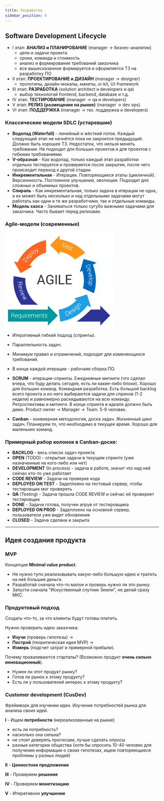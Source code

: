 ```yaml
---
title: Разработка
sidebar_position: 4
---
```


## Software Development Lifecycle

- I этап: **АНАЛИЗ и ПЛАНИРОВАНИЕ** (manager -> бизнес-аналитик)
  * цели и задачи проекта
  * сроки, команда и стоимость
  * анализ и формирование требований заказчика
  * все вышесказанное формируется и оформляется ТЗ на разработку ПО
- II этап: **ПРОЕКТИРОВАНИЕ и ДИЗАЙН**  (manager -> designer)
  * прототипы, дизайн-мокапы, макеты, ui-kit, UI-framework
- III этап: **РАЗРАБОТКА** (solution architect и developers и qa)
  * выбор технологий frontend, backend, database и т.д.
- IV этап: **ТЕСТИРОВАНИЕ** (manager -> qa и developers)
- V этап: **РЕЛИЗ (размещение на рынке)** (manager -> dev ops)
- VI этап: **ПОДДЕРЖКА** (manager -> тех. поддержка и developers)

### Классические модели SDLC (устаревшие)

- **Водопад (Waterfall)** - линейный и жёсткий поток. Каждый следующий этап не начнётся пока не закроется предыдущий. Должно быть хорошее ТЗ. Недостаток, что нельзя менять требования. Не подходит для больших проектов и для проектов с гибкими требованиями.
- **V-образная** - Как водопад, только каждый этап разработки отдельно тестируется и проверяется после закрытия, после чего происходит переход к другой стадии.
- **Инкрементальная** - Итерации. Повторяющиеся этапы (цикличной). Версионность. Постоянное улучшения, эволюция. Подходит для сложных и объемных проектов.
- **Спираль** - Как инкрементальная, только задача в итерации не одна, а их может быть несколько и над отдельными задачами могут работать как одни и те же разработчики, так и отдельные команды.
- **Модель хаоса** - Заниматься только сугубо важными задачами для заказчика. Часто бывает перед релизами.

### Agile-модели (современные)

![agile](/img/qa/agile.png)

- Итеративный гибкий подход (спринты).
- Параллельность задач.
- Минимум правил и ограничений, подходит для изменяющихся требований.
- В конце каждой итерации - рабочаяя сборка ПО.
- **SCRUM** - итерации-спринты. Ежедневные митинги (что сделал вчера, что буду делать сегодня, есть ли какие-либо блоки). Хорошо для больших команд. Командная разработка. Есть большой backlog всего проекта и из-него выбираются задачи для спринов (1-2 недели) и равномерно раскидываются на всю команду. Ретроспективы и митинги. В конце спринта в идеале должно быть демо. Product owner -> Manager -> Team. 5-9 человек.

- **Canban** - конвеерная методология, доска задач. Жизненный цикл задач. Планируем то, что необходимо в текущее время. Хорошо для маленьких команд.

### Примерный рабор колонок в Canban-доске:

* **BACKLOG** - весь список задач проекта
* **OPEN** (TODO) - открытые задачи в текущем спринте (уже назначенные на кого-либо или нет)
* **DEVELOPMENT** (In process) - задача в работе, значит что над ней сейчас кто-то уже работает
* **CODE REVIEW** - Задача на проверке кода
* **DEPLOYED ON TEST** - Задеплоено на тестовый сервер, чтобы тестировщик мог проверять
* **QA** (Testing) - Задача прошла CODE REVIEW и сейчас её проверяет тестировщик
* **DONE** - Задача готова, получен апрув от тестировщика
* **DEPLOYED ON PROD** - Задеплоено на основной сервер, пользователи уже видят обновления
* **CLOSED** - Задача сделана и закрыта

***

## Идея создания продукта

### MVP

Концепция **Minimal value product**.

- Не нужно тупо реализовывать какую-либо большую идею и тратить на неё большие деньги.
- Разработай сначала что-то малое и проверь нужно ли это рынку.
- Запусти сначала "Искуственный спутник Земли", не делай сразу МКС.

### Продуктовый подход

Создать что-то, за что клиенты будут готовы платить.

Нужно проверить идею заказчика: 
- **Изучи** (проверь гипотезы) -> 
- **Построй** (теоритическая идея MVP) -> 
- **Измерь** (подсчет затрат и примерной прибыли).

Почему проваливаются стартапы? (Возможно продукт **очень сильно инновационный**).

- Нужен ли этот продукт рынку?
- Готов ли рынок к этому продукту?
- Есть ли у пользователей интерес к этому продукту?

### Customer development (CusDev)

Фреймворк для изучении идеи. Изучение потребностей рынка для анализа своих идей. 

**I** - Ищем **потребности** (нереализованные на рынке)

- есть ли потребность?
- насколько она сильна?
- не стоит доверять прогнозам, лучше сделать опросы
- разные категории общества (хотя бы опросить 10-40 человек для получения информации о своих гипотезах, ищем повторяющиеся проблемы у разных людей)

**II** - **Ценностное предложение**

**III** - Проверяем **решения**

**IV** - Проверяем **монетизацию**

**V** - Итеративное **улучшение**
